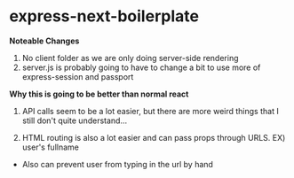 # express-next-boilerplate

**Noteable Changes**

1) No client folder as we are only doing server-side rendering
2) server.js is probably going to have to change a bit to use more of express-session and passport


**Why this is going to be better than normal react**
1) API calls seem to be a lot easier, but there are more weird things that I still don't quite understand... 

2) HTML routing is also a lot easier and can pass props through URLS. EX) user's fullname
  - Also can prevent user from typing in the url by hand
 
